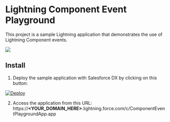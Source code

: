 # Lightning Component Event Playground
This project is a sample Lightning application that demonstrates the use of Lightning Component events.

<img src="https://raw.githubusercontent.com/pozil/sfdc-lightning-component-event-playground/master/gfx/overview.gif"/>


## Install
1. Deploy the sample application with Salesforce DX by clicking on this button:

[![Deploy](https://deploy-to-sfdx.com/dist/assets/images/DeployToSFDX.svg)](https://deploy-to-sfdx.com)

2. Access the application from this URL:<br/>
https://<b>&lt;YOUR_DOMAIN_HERE&gt;</b>.lightning.force.com/c/ComponentEventPlaygroundApp.app